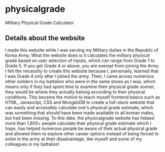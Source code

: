 # physicalgrade
Military Physical Grade Calculator

## Details about the website
I made this website while I was serving my Military duties in the Republic of Korea Army. What the website does is it calculates the military physical grade based on user
selection of inputs, which can range from Grade 1 to Grade 5. If you get Grade 4 or above, you are exempt from joining the Army. I felt the necessity to create this website
because I, personally, learned that I was Grade 4 only after I joined the army. Then, I came across numerous other soliders in my battalion who were in the same shoes as I was, which means
only if they had spent time to examine their physical grade sooner, they would be where they actually belong according to their physical conditions. This became the motive to
teach myself frontend basics such as HTML, Javascript, CSS and MongdoDB to create a full-stack website that can easily and accessibly calculate one's physical grade estimate, which was something that should have been made 
available to all korean males, but had been missing. To this date, the physicalgrade website has helped more than 1,800+ people calculate their physical grade estimate which I hope, has helped numerous people be aware of their actual physical grade and
allowed them to explore other career options instead of being forced to enlist in the army at their disadvantage, like myself and some of my colleagues in my battalion! 
